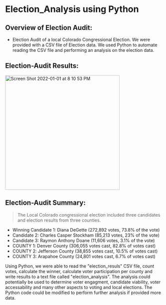 # Election_Analysis using Python




## Overview of Election Audit: 
 * Election Audit of a local Colorado Congressional Election.  We were provided with a CSV file of Election data.  We used Python to automate reading the CSV file and performing an analysis on the election data.


## Election-Audit Results: 

<img width="367" alt="Screen Shot 2022-01-01 at 8 10 53 PM" src="https://user-images.githubusercontent.com/37478490/147864270-3589bcdf-0017-44b1-acdd-c864b67d3918.png">

  
  
## Election-Audit Summary: 

>The Local Colorado congressional election included three candidates and election results from three counties. 
* Winning Candidate 1:  Diana DeGette (272,892 votes, 73.8% of the vote)
* Candidate 2:  Charles Casper Stockham (85,213 votes, 23% of the vote)
* Candidate 3:  Raymon Anthony Doane (11,606 votes, 3.1% of the vote)
* COUNTY 1:  Denver County (306,055 votes cast, 82.8% of votes cast)
* COUNTY 2:  Jefferson County (38,855 votes cast, 10.5% of votes cast)
* COUNTY 3:  Arapahoe County (24,801 votes cast, 6.7% of votes cast)

Using Python, we were able to read the "election_resuls" CSV file, count votes, calculate the winner, calculate voter participation per county and write results to a text file called "election_analysis".  The analysis could potentially be used to determine voter engagment, candidate viability, voter accessability and many other aspects to voting and local elections.  The Python code could be modified to perform further analysis if provided more data.   
>


